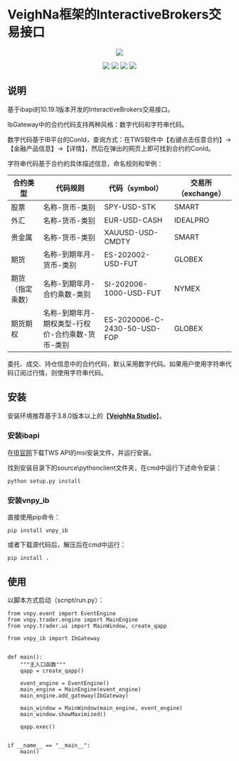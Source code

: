 # VeighNa框架的InteractiveBrokers交易接口

<p align="center">
  <img src ="https://vnpy.oss-cn-shanghai.aliyuncs.com/vnpy-logo.png"/>
</p>

<p align="center">
    <img src ="https://img.shields.io/badge/version-10.19.1.8-blueviolet.svg"/>
    <img src ="https://img.shields.io/badge/platform-windows|linux|macos-yellow.svg"/>
    <img src ="https://img.shields.io/badge/python-3.10|3.11|3.12-blue.svg" />
    <img src ="https://img.shields.io/github/license/vnpy/vnpy.svg?color=orange"/>
</p>

## 说明

基于ibapi的10.19.1版本开发的InteractiveBrokers交易接口。

IbGateway中的合约代码支持两种风格：数字代码和字符串代码。

数字代码基于IB平台的ConId，查询方式：在TWS软件中【右键点击任意合约】->【金融产品信息】->【详情】，然后在弹出的网页上即可找到合约的ConId。

字符串代码基于合约的具体描述信息，命名规则和举例：

|合约类型|代码规则|代码（symbol）|交易所（exchange）|
|---|---|---|---|
|股票|名称-货币-类别|SPY-USD-STK|SMART|
|外汇|名称-货币-类别|EUR-USD-CASH|IDEALPRO|
|贵金属|名称-货币-类别|XAUUSD-USD-CMDTY|SMART|
|期货|名称-到期年月-货币-类别|ES-202002-USD-FUT|GLOBEX|
|期货（指定乘数）|名称-到期年月-合约乘数-类别|SI-202006-1000-USD-FUT|NYMEX|
|期货期权|名称-到期年月-期权类型-行权价-合约乘数-货币-类别|ES-2020006-C-2430-50-USD-FOP|GLOBEX|

委托、成交、持仓信息中的合约代码，默认采用数字代码。如果用户使用字符串代码订阅过行情，则使用字符串代码。

## 安装

安装环境推荐基于3.8.0版本以上的【[**VeighNa Studio**](https://www.vnpy.com)】。

### 安装ibapi

在[IB官网](https://interactivebrokers.github.io/#)下载TWS API的msi安装文件，并运行安装。

找到安装目录下的source\pythonclient文件夹，在cmd中运行下述命令安装：

```
python setup.py install
```

### 安装vnpy_ib

直接使用pip命令：

```
pip install vnpy_ib
```

或者下载源代码后，解压后在cmd中运行：

```
pip install .
```

## 使用

以脚本方式启动（script/run.py）：

```
from vnpy.event import EventEngine
from vnpy.trader.engine import MainEngine
from vnpy.trader.ui import MainWindow, create_qapp

from vnpy_ib import IbGateway


def main():
    """主入口函数"""
    qapp = create_qapp()

    event_engine = EventEngine()
    main_engine = MainEngine(event_engine)
    main_engine.add_gateway(IbGateway)

    main_window = MainWindow(main_engine, event_engine)
    main_window.showMaximized()

    qapp.exec()


if __name__ == "__main__":
    main()
```
